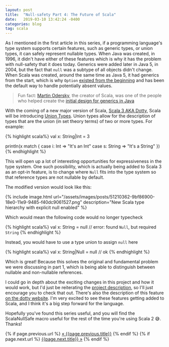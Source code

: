 ```yaml
---
layout: post
title:  "Null-safety Part 4: The Future of Scala"
date:   2019-03-10 13:42:24 -0400
categories: blog
tag: scala
---
```


As I mentioned in the first article in this series, if a programming language's type system supports certain features, such as generic types, or union types,  it can safely represent nullable types.  When Java was created, in 1996,  it didn't have either of these features which is why it has the problem with null-safety that it does today.  Generics were added later in Java 5, in 2004,  but the fact that `null` was a subtype of all objects didn't change.  When Scala was created, around the same time as Java 5, it had generics from the start, which is why `Option` [existed from the beginning](https://github.com/scala/scala/blob/v1.0.0-b5/sources/scala/Option.scala#L21) and has been the default way to handle potentially absent values.
> Fun fact: [Martin Odersky](https://en.wikipedia.org/wiki/Martin_Odersky), the creator of Scala, was one of the people who helped create the [initial design for generics in Java](https://homepages.inf.ed.ac.uk/wadler/gj/)

With the coming of a new major version of Scala, [Scala 3 AKA Dotty](https://dotty.epfl.ch/), Scala will be introducing [Union Types](https://dotty.epfl.ch/docs/reference/new-types/union-types.html).  Union types allow for the description of types that are the union (in set theory terms) of two or more types.  For example:

{% highlight scala%}
val x: String|Int = 3

println(x match {
    case i: Int => "It's an Int"
    case s: String => "It's a String"
})
{% endhighlight %}

This will open up a lot of interesting opportunities for expressiveness in the type system.  One such possibility, which is actually being added to Scala 3 as an opt-in feature, is to change where `Null` fits into the type system so that reference types are not nullable by default.

The modified version would look like this:

{% include image.html url="/assets/images/posts/51210362-9bf86900-18e0-11e9-9485-f40dc9061527.png" description="New Scala type hierarchy with explicit null enabled" %}

Which would mean the following code would no longer typecheck

{% highlight scala%}
val x: String = null // error: found `Null`,  but required `String`
{% endhighlight %}

Instead, you would have to use a type union to assign `null` here

{% highlight scala%}
val x: String|Null = null // ok
{% endhighlight %}

Which is great!  Because this solves the original and fundamental problem we were discussing in part 1, which is being able to distinguish between nullable and non-nullable references.  

I could go in depth about the exciting changes in this project and how it would work, but I'd just be reiterating the [project description](https://gist.github.com/abeln/9f79774bac111d99b3ae2cb9016a33e6), so I'll just encourage you to check that out.  There's also the description of this feature [on the dotty website](https://dotty.epfl.ch/docs/reference/other-new-features/explicit-nulls.html).  I'm very excited to see these features getting added to Scala, and I think it's a big step forward for the language.  

Hopefully you've found this series useful, and you will find the ScalaNullSafe macro useful for the rest of the time you're using Scala 2 :sweat_smile:.  Thanks!

<div class="PageNavigation">
  {% if page.previous.url %}
    <a class="prev" href="{{page.previous.url}}">&laquo; {{page.previous.title}}</a>
  {% endif %}
  {% if page.next.url %}
    <a class="next" href="{{page.next.url}}">{{page.next.title}} &raquo;</a>
  {% endif %}
</div>
